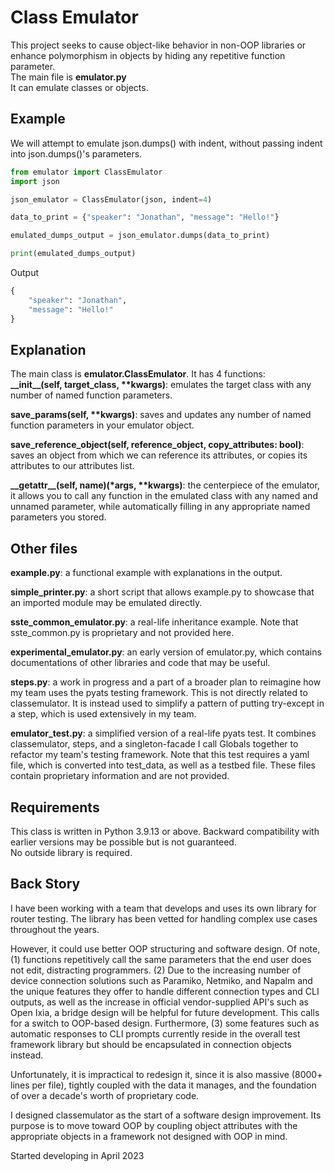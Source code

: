 # Class Emulator
This project seeks to cause object-like behavior in non-OOP libraries or enhance polymorphism in objects by hiding any repetitive function parameter.  
The main file is **emulator.py**  
It can emulate classes or objects.  

## Example
We will attempt to emulate json.dumps() with indent, without passing indent into json.dumps()'s parameters.  
```python
from emulator import ClassEmulator  
import json  

json_emulator = ClassEmulator(json, indent=4)  

data_to_print = {"speaker": "Jonathan", "message": "Hello!"}  

emulated_dumps_output = json_emulator.dumps(data_to_print)  

print(emulated_dumps_output)  
```
Output  
```python
{  
    "speaker": "Jonathan",  
    "message": "Hello!"  
}  
```

## Explanation
The main class is **emulator.ClassEmulator**. It has 4 functions:  
**\_\_init\_\_(self, target_class, \*\*kwargs)**: emulates the target class with any number of named function parameters.  
      
**save_params(self, \*\*kwargs)**: saves and updates any number of named function parameters in your emulator object.  
      
**save_reference_object(self, reference_object, copy_attributes: bool)**: saves an object from which we can reference its attributes, or copies its attributes to our attributes list.  
      
**\_\_getattr\_\_(self, name)(*args, \*\*kwargs)**: the centerpiece of the emulator, it allows you to call any function in the emulated class with any named and unnamed parameter, while automatically filling in any appropriate named parameters you stored.  

## Other files
**example.py**: a functional example with explanations in the output.  
  
**simple_printer.py**: a short script that allows example.py to showcase that an imported module may be emulated directly.  
  
**sste_common_emulator.py**: a real-life inheritance example. Note that sste_common.py is proprietary and not provided here.  
  
**experimental_emulator.py**: an early version of emulator.py, which contains documentations of other libraries and code that may be useful.  
  
**steps.py**: a work in progress and a part of a broader plan to reimagine how my team uses the pyats testing framework. This is not directly related to classemulator. It is instead used to simplify a pattern of putting try-except in a step, which is used extensively in my team.  
  
**emulator_test.py**: a simplified version of a real-life pyats test. It combines classemulator, steps, and a singleton-facade I call Globals together to refactor my team's testing framework. Note that this test requires a yaml file, which is converted into test_data, as well as a testbed file. These files contain proprietary information and are not provided.  

## Requirements
This class is written in Python 3.9.13 or above. Backward compatibility with earlier versions may be possible but is not guaranteed.  
No outside library is required.  

## Back Story
I have been working with a team that develops and uses its own library for router testing. The library has been vetted for handling complex use cases throughout the years.  
  
However, it could use better OOP structuring and software design. Of note, (1) functions repetitively call the same parameters that the end user does not edit, distracting programmers. (2) Due to the increasing number of device connection solutions such as Paramiko, Netmiko, and Napalm and the unique features they offer to handle different connection types and CLI outputs, as well as the increase in official vendor-supplied API's such as Open Ixia, a bridge design will be helpful for future development. This calls for a switch to OOP-based design. Furthermore, (3) some features such as automatic responses to CLI prompts currently reside in the overall test framework library but should be encapsulated in connection objects instead.  
   
Unfortunately, it is impractical to redesign it, since it is also massive (8000+ lines per file), tightly coupled with the data it manages, and the foundation of over a decade's worth of proprietary code.  
  
I designed classemulator as the start of a software design improvement. Its purpose is to move toward OOP by coupling object attributes with the appropriate objects in a framework not designed with OOP in mind.  
  
Started developing in April 2023

